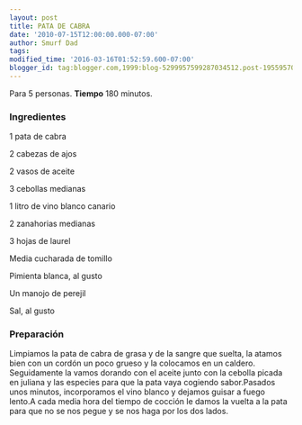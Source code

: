 ```yaml
---
layout: post
title: PATA DE CABRA
date: '2010-07-15T12:00:00.000-07:00'
author: Smurf Dad
tags: 
modified_time: '2016-03-16T01:52:59.600-07:00'
blogger_id: tag:blogger.com,1999:blog-5299957599287034512.post-1955957086251090596
---
```


Para 5 personas.
<b>Tiempo</b> 180 minutos.

<h3>Ingredientes</h3>

1 pata de cabra

2 cabezas de ajos

2 vasos de aceite

3 cebollas medianas

1 litro de vino blanco canario

2 zanahorias medianas

3 hojas de laurel

Media cucharada de tomillo

Pimienta blanca, al gusto

Un manojo de perejil

Sal, al gusto

<h3>Preparación</h3>

Limpiamos la pata de cabra de grasa y de la sangre que suelta, la atamos bien con un cordón un poco grueso y la colocamos en un caldero. Seguidamente la vamos dorando con el aceite junto con la cebolla picada en juliana y las especies para que la pata vaya cogiendo sabor.Pasados unos minutos, incorporamos el vino blanco y dejamos guisar a fuego lento.A cada media hora del tiempo de cocción le damos la vuelta a la pata para que no se nos pegue y se nos haga por los dos lados.

